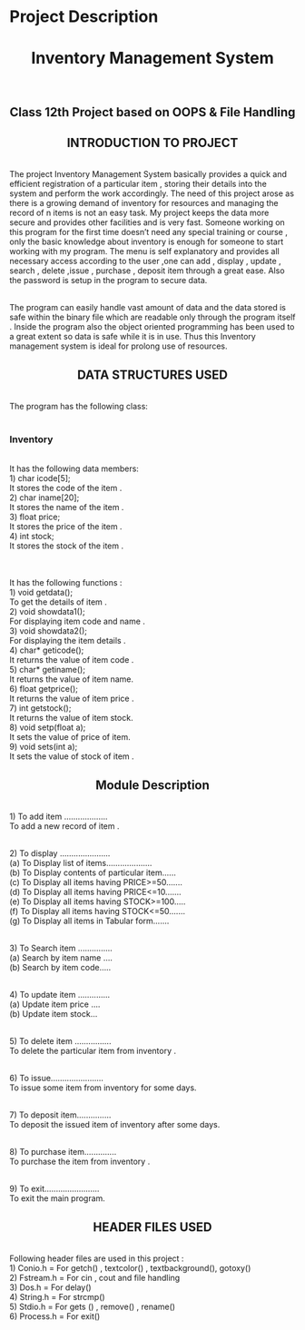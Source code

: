 # Project Description 
<p><h1 align="center">Inventory Management System </h1>
<br><h2 align="center">Class 12th Project based on OOPS & File Handling</h2>

<p><h2 align="center">INTRODUCTION  TO  PROJECT </h2>
<br>The project  Inventory  Management  System  basically provides a quick and efficient  registration of  a  particular  item ,  storing  their  details  into  the  system  and  perform  the  work  accordingly.  
The need of this project arose as there is a growing demand of inventory for resources and managing the record  of n items  is not an easy task. My project keeps the data more secure and provides  other  facilities and is very  fast. Someone working on this program for the first time doesn’t need any special training or course , only the basic knowledge about inventory is enough for someone to start working with my program. The  menu is  self  explanatory and provides all necessary access according  to  the  user  ,one can add ,  display , update , search  , delete  ,issue , purchase , deposit  item through a great ease. Also the  password  is  setup  in the program  to secure  data.

<br>The program can easily handle vast amount of data and the data stored is safe within the binary file which are readable only through the program itself . Inside the program also the object oriented programming  has been used to a great extent so data is safe while it is in use. Thus this Inventory management system is ideal for prolong use of  resources.

<p><h2 align="center">DATA  STRUCTURES USED </h2>
<br>The  program  has  the  following  class:
<br><br><h3>Inventory </h3>
<br>It  has  the  following  data  members:
<br>1)	char icode[5];
               <br>It  stores  the  code of  the  item  .
<br>2)	char iname[20];
                <br>It  stores  the  name  of  the  item . 
<br>3)	float price;
               <br>It  stores  the  price  of  the  item .
<br>4)	int stock;
               <br>It  stores  the  stock  of  the  item .


<br><br>It  has  the  following  functions :
<br>1)	 void getdata();
         <br>To get  the  details  of  item .
<br>2)	void showdata1();
         <br>For displaying item code and name .
<br>3)	void showdata2();
         <br>For displaying the item details  .
<br>4)	char* geticode();
         <br>It  returns  the  value  of  item  code  .
<br>5)	char* getiname();
         <br>It  returns  the  value  of  item  name.
<br>6)	float getprice();
         <br>It  returns  the  value  of  item  price .
<br>7)	int getstock();
         <br>It  returns  the   value  of  item  stock.
<br>8)	void setp(float a);
         <br>It  sets  the  value  of  price of  item.
<br>9)	void sets(int a);
        <br>It  sets  the  value  of  stock  of  item .

<p><h2 align="center">Module  Description</h2>
<br>1)	 To add item ...................
          <br>To  add  a new  record  of  item .

<br>2)	To display ......................
<br>(a)	To Display list of items....................
<br>(b)	To Display contents of particular item......
<br>(c)	To Display all items having PRICE>=50.......
<br>(d)  To Display all items having PRICE<=10.......
<br>(e)	To Display all items having STOCK>=100.....
<br>(f)	To Display all items having STOCK<=50.......
<br>(g)	To Display all items  in Tabular form.......

<br>3)	To Search item ...............
<br>(a)	Search  by  item  name ….
<br>(b)	Search  by  item  code…..

<br>4)	To update item ..............
<br>(a)	Update  item  price ….
<br>(b)	Update  item  stock…

<br>5)	To delete item ................
 <br>        To  delete  the  particular  item  from  inventory .

<br>6)	To issue.......................
  <br>        To  issue  some  item  from  inventory  for  some    days.

<br>7)	To deposit item...............
 <br> To  deposit  the issued  item  of  inventory  after  some  days.

<br>8)	To purchase item..............
 <br>         To  purchase  the  item  from  inventory .

<br>9)	To exit........................
<br>  To  exit  the  main  program.

<p><h2 align="center">HEADER  FILES  USED </h2>
<br>Following  header  files  are used in this project  :
<br>1)	Conio.h  = For  getch() , textcolor() , textbackground(), gotoxy()
<br>2)	Fstream.h  = For  cin , cout  and  file  handling
<br>3)	Dos.h  = For  delay()
<br>4)	String.h  = For  strcmp()
<br>5)	Stdio.h  = For  gets () , remove() , rename()
<br>6)	Process.h = For  exit()
